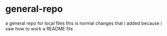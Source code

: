 # general-repo
a general repo for local files
this is normal changes that i added because i saw how to work a README file
